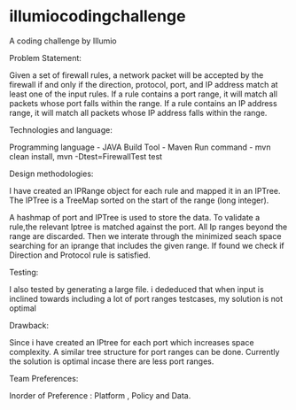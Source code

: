 # illumiocodingchallenge


A coding challenge by Illumio

Problem Statement:

Given a set of firewall rules, a network packet will be accepted by the firewall if and only if the direction, protocol, port, and IP address match at least one of the input rules. If a rule contains a port range, it will match all packets whose port falls within the range. If a rule contains an IP address range, it will match all packets whose IP address falls within the range.

Technologies and language:

Programming language - JAVA
Build Tool - Maven
Run command - mvn clean install, mvn -Dtest=FirewallTest test


Design methodologies:

I have created an IPRange object for each rule and mapped it in an IPTree. The IPTree is a TreeMap sorted on the start of the range (long integer).

A hashmap of port and IPTree is used to store the data.
To validate a rule,the relevant Iptree is matched against the port.
All Ip ranges beyond the range are discarded.
Then we interate through the minimized seach space searching for an iprange that includes the given range.
If found we check if Direction and Protocol rule is satisfied.

Testing:

I also tested by generating a large file.
i dededuced that when input is inclined towards including a lot of port ranges testcases, my solution is not optimal

Drawback:

Since i have created an IPtree for each port which increases space complexity.
A similar tree structure for port ranges can be done.
Currently the solution is optimal incase there are less port ranges.

Team Preferences:

Inorder of Preference : Platform , Policy and Data.
